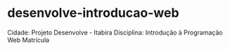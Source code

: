 # desenvolve-introducao-web
 Cidade:  Projeto Desenvolve - Itabira 
Disciplina: Introdução à Programação Web
Matrícula
